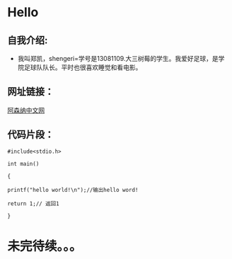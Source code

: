 # Hello
## 自我介绍:
* 我叫郑凯，shengeri=学号是13081109.大三树莓的学生。我爱好足球，是学院足球队队长。平时也很喜欢睡觉和看电影。

## 网址链接：


[阿森纳中文网](http://www.arsenal.com.cn/)

## 代码片段：
 
 `#include<stdio.h>`
 
 `int main()`
 
 `{`

 `printf("hello world!\n");//输出hello word!`

 `return 1;// 返回1`

 `}`

# 未完待续。。。
